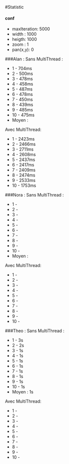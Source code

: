 #Statistic
#### conf 
- maxIteration: 5000
- width : 1000
- heigth: 1000
- zoom : 1
- pan(x,y): 0

###Alan :
Sans MultiThread :
- 1 - 704ms
- 2 - 500ms
- 3 - 478ms
- 4 - 458ms
- 5 - 487ms
- 6 - 478ms
- 7 - 450ms
- 8 - 439ms
- 9 - 485ms
- 10 - 475ms
- Moyen :

Avec MultiThread:
- 1 - 2423ms
- 2 - 2466ms
- 3 - 2711ms
- 4 - 2608ms
- 5 - 2437ms
- 6 - 2417ms
- 7 - 2409ms
- 8 - 2474ms
- 9 - 2533ms
- 10 - 1753ms

###Nora :
Sans MultiThread :
- 1 - 
- 2 -
- 3 - 
- 4 - 
- 5 -
- 6 - 
- 7 - 
- 8 - 
- 9 - 
- 10 -
- Moyen : 

Avec MultiThread:
- 1 - 
- 2 -
- 3 -
- 4 -
- 5 -
- 6 -
- 7 -
- 8 -
- 9 -
- 10 -

###Theo :
Sans MultiThread :
- 1 - 3s
- 2 - 2s
- 3 - 1s
- 4 - 1s
- 5 - 1s
- 6 - 1s
- 7 - 1s
- 8 - 1s
- 9 - 1s
- 10 - 1s
- Moyen : 1s

Avec MultiThread:
- 1 -
- 2 -
- 3 -
- 4 -
- 5 -
- 6 -
- 7 -
- 8 -
- 9 -
- 10 -